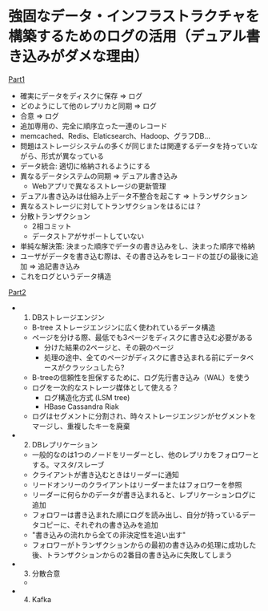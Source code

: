強固なデータ・インフラストラクチャを構築するためのログの活用（デュアル書き込みがダメな理由）
===========================================================================================

[Part1](http://postd.cc/using-logs-to-build-a-solid-data-infrastructure-part-1/)

- 確実にデータをディスクに保存 => ログ
- どのようにして他のレプリカと同期  => ログ
- 合意 => ログ
- 追加専用の、完全に順序立った一連のレコード
- memcached、Redis、Elaticsearch、Hadoop、グラフDB...
- 問題はストレージシステムの多くが同じまたは関連するデータを持っていながら、形式が異なっている
- データ統合: 適切に格納されるようにする
- 異なるデータシステムの同期 => デュアル書き込み
  - Webアプリで異なるストレージの更新管理
- デュアル書き込みは仕組み上データ不整合を起こす => トランザクション
- 異なるストレージに対してトランザクションをはるには？
- 分散トランザクション
  - 2相コミット
  - データストアがサポートしていない
- 単純な解決策: 決まった順序でデータの書き込みをし、決まった順序で格納
- ユーザがデータを書き込む際は、その書き込みをレコードの並びの最後に追加 => 追記書き込み
- これをログというデータ構造

[Part2](http://postd.cc/using-logs-to-build-a-solid-data-infrastructure-part-2/)

- 1. DBストレージエンジン
  - B-tree ストレージエンジンに広く使われているデータ構造
  - ページを分ける際、最低でも3ページをディスクに書き込む必要がある
    - 分けた結果の2ページと、その親のページ
    - 処理の途中、全てのページがディスクに書き込まれる前にデータベースがクラッシュしたら?
  - B-treeの信頼性を担保するために、ログ先行書き込み（WAL）を使う
  - ログを一次的なストレージ媒体として使える？
    - ログ構造化方式 (LSM tree)
    - HBase Cassandra Riak
  - ログはセグメントに分割され、時々ストレージエンジンがセグメントをマージし、重複したキーを廃棄
- 2. DBレプリケーション
  - 一般的なのは1つのノードをリーダーとし、他のレプリカをフォロワーとする。マスタ/スレーブ
  - クライアントが書き込むときはリーダーに通知
  - リードオンリーのクライアントはリーダーまたはフォロワーを参照
  - リーダーに何らかのデータが書き込まれると、レプリケーションログに追加
  - フォロワーは書き込まれた順にログを読み出し、自分が持っているデータコピーに、それぞれの書き込みを追加
  - "書き込みの流れから全ての非決定性を追い出す"
  - フォロワーがトランザクションからの最初の書き込みの処理に成功した後、トランザクションからの2番目の書き込みに失敗してしまう
- 3. 分散合意
  - 
- 4. Kafka

